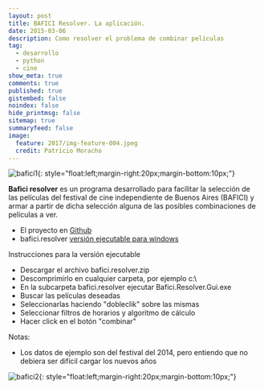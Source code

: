 ```yaml
---
layout: post
title: BAFICI Resolver. La aplicación.
date: 2015-03-06
description: Como resolver el problema de combinar peliculas
tag:
  - desarrollo
  - python
  - cine
show_meta: true
comments: true
published: true
gistembed: false
noindex: false
hide_printmsg: false
sitemap: true
summaryfeed: false
image:
  feature: 2017/img-feature-004.jpeg
  credit: Patricio Moracho
---
```


![bafici1][bafici1]{: style="float:left;margin-right:20px;margin-bottom:10px;"}

**Bafici resolver** es un programa desarrollado para facilitar la selección de las
películas del festival de cine independiente de Buenos Aires (BAFICI) y armar a
partir de dicha selección alguna de las posibles combinaciones de películas a ver.

* El proyecto en [Github](https://github.com/pmoracho/bafici.resolver)
* bafici.resolver [versión ejecutable para windows](https://github.com/pmoracho/bafici.resolver/raw/master/dist/windows/bafici.resolver.zip)

Instrucciones para la versión ejecutable

* Descargar el archivo bafici.resolver.zip
* Descomprimirlo en cualquier carpeta, por ejemplo c:\
* En la subcarpeta bafici.resolver ejecutar Bafici.Resolver.Gui.exe
* Buscar las películas deseadas
* Seleccionarlas haciendo "dobleclik" sobre las mismas
* Seleccionar filtros de horarios y algoritmo de cálculo
* Hacer click en el botón "combinar"

Notas:

* Los datos de ejemplo son del festival del 2014, pero entiendo que no debiera ser difícil cargar los nuevos años

![bafici2][bafici2]{: style="float:left;margin-right:20px;margin-bottom:10px;"}

[bafici1]: {{site.baseurl}}/images/2015/bafici.resolver.01.png
[bafici2]: {{site.baseurl}}/images/2015/bafici.resolver.02.png
[bafici]: {{site.baseurl}}/images/2014/bafici_03.jpg


